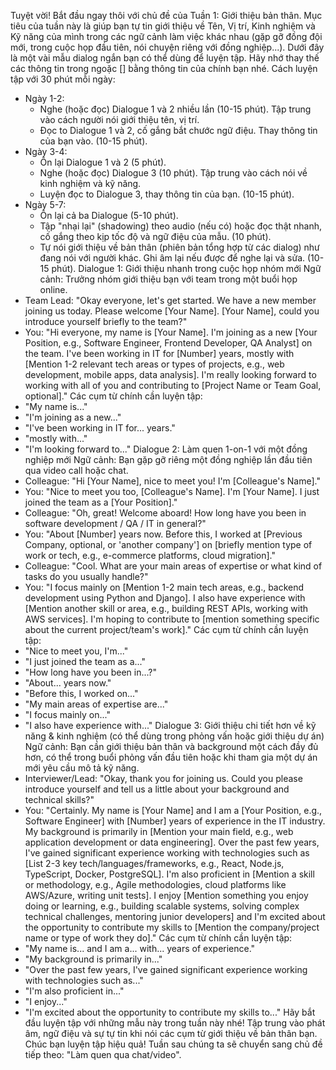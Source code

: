 Tuyệt vời! Bắt đầu ngay thôi với chủ đề của Tuần 1: Giới thiệu bản thân.
Mục tiêu của tuần này là giúp bạn tự tin giới thiệu về Tên, Vị trí, Kinh nghiệm và Kỹ năng của mình trong các ngữ cảnh làm việc khác nhau (gặp gỡ đồng đội mới, trong cuộc họp đầu tiên, nói chuyện riêng với đồng nghiệp...).
Dưới đây là một vài mẫu dialog ngắn bạn có thể dùng để luyện tập. Hãy nhớ thay thế các thông tin trong ngoặc [] bằng thông tin của chính bạn nhé.
Cách luyện tập với 30 phút mỗi ngày:
 * Ngày 1-2:
   * Nghe (hoặc đọc) Dialogue 1 và 2 nhiều lần (10-15 phút). Tập trung vào cách người nói giới thiệu tên, vị trí.
   * Đọc to Dialogue 1 và 2, cố gắng bắt chước ngữ điệu. Thay thông tin của bạn vào. (10-15 phút).
 * Ngày 3-4:
   * Ôn lại Dialogue 1 và 2 (5 phút).
   * Nghe (hoặc đọc) Dialogue 3 (10 phút). Tập trung vào cách nói về kinh nghiệm và kỹ năng.
   * Luyện đọc to Dialogue 3, thay thông tin của bạn. (10-15 phút).
 * Ngày 5-7:
   * Ôn lại cả ba Dialogue (5-10 phút).
   * Tập "nhại lại" (shadowing) theo audio (nếu có) hoặc đọc thật nhanh, cố gắng theo kịp tốc độ và ngữ điệu của mẫu. (10 phút).
   * Tự nói giới thiệu về bản thân (phiên bản tổng hợp từ các dialog) như đang nói với người khác. Ghi âm lại nếu được để nghe lại và sửa. (10-15 phút).
Dialogue 1: Giới thiệu nhanh trong cuộc họp nhóm mới
Ngữ cảnh: Trưởng nhóm giới thiệu bạn với team trong một buổi họp online.
 * Team Lead: "Okay everyone, let's get started. We have a new member joining us today. Please welcome [Your Name]. [Your Name], could you introduce yourself briefly to the team?"
 * You: "Hi everyone, my name is [Your Name]. I'm joining as a new [Your Position, e.g., Software Engineer, Frontend Developer, QA Analyst] on the team. I've been working in IT for [Number] years, mostly with [Mention 1-2 relevant tech areas or types of projects, e.g., web development, mobile apps, data analysis]. I'm really looking forward to working with all of you and contributing to [Project Name or Team Goal, optional]."
Các cụm từ chính cần luyện tập:
 * "My name is..."
 * "I'm joining as a new..."
 * "I've been working in IT for... years."
 * "mostly with..."
 * "I'm looking forward to..."
Dialogue 2: Làm quen 1-on-1 với một đồng nghiệp mới
Ngữ cảnh: Bạn gặp gỡ riêng một đồng nghiệp lần đầu tiên qua video call hoặc chat.
 * Colleague: "Hi [Your Name], nice to meet you! I'm [Colleague's Name]."
 * You: "Nice to meet you too, [Colleague's Name]. I'm [Your Name]. I just joined the team as a [Your Position]."
 * Colleague: "Oh, great! Welcome aboard! How long have you been in software development / QA / IT in general?"
 * You: "About [Number] years now. Before this, I worked at [Previous Company, optional, or 'another company'] on [briefly mention type of work or tech, e.g., e-commerce platforms, cloud migration]."
 * Colleague: "Cool. What are your main areas of expertise or what kind of tasks do you usually handle?"
 * You: "I focus mainly on [Mention 1-2 main tech areas, e.g., backend development using Python and Django]. I also have experience with [Mention another skill or area, e.g., building REST APIs, working with AWS services]. I'm hoping to contribute to [mention something specific about the current project/team's work]."
Các cụm từ chính cần luyện tập:
 * "Nice to meet you, I'm..."
 * "I just joined the team as a..."
 * "How long have you been in...?"
 * "About... years now."
 * "Before this, I worked on..."
 * "My main areas of expertise are..."
 * "I focus mainly on..."
 * "I also have experience with..."
Dialogue 3: Giới thiệu chi tiết hơn về kỹ năng & kinh nghiệm (có thể dùng trong phỏng vấn hoặc giới thiệu dự án)
Ngữ cảnh: Bạn cần giới thiệu bản thân và background một cách đầy đủ hơn, có thể trong buổi phỏng vấn đầu tiên hoặc khi tham gia một dự án mới yêu cầu mô tả kỹ năng.
 * Interviewer/Lead: "Okay, thank you for joining us. Could you please introduce yourself and tell us a little about your background and technical skills?"
 * You: "Certainly. My name is [Your Name] and I am a [Your Position, e.g., Software Engineer] with [Number] years of experience in the IT industry. My background is primarily in [Mention your main field, e.g., web application development or data engineering]. Over the past few years, I've gained significant experience working with technologies such as [List 2-3 key tech/languages/frameworks, e.g., React, Node.js, TypeScript, Docker, PostgreSQL]. I'm also proficient in [Mention a skill or methodology, e.g., Agile methodologies, cloud platforms like AWS/Azure, writing unit tests]. I enjoy [Mention something you enjoy doing or learning, e.g., building scalable systems, solving complex technical challenges, mentoring junior developers] and I'm excited about the opportunity to contribute my skills to [Mention the company/project name or type of work they do]."
Các cụm từ chính cần luyện tập:
 * "My name is... and I am a... with... years of experience."
 * "My background is primarily in..."
 * "Over the past few years, I've gained significant experience working with technologies such as..."
 * "I'm also proficient in..."
 * "I enjoy..."
 * "I'm excited about the opportunity to contribute my skills to..."
Hãy bắt đầu luyện tập với những mẫu này trong tuần này nhé! Tập trung vào phát âm, ngữ điệu và sự tự tin khi nói các cụm từ giới thiệu về bản thân bạn. Chúc bạn luyện tập hiệu quả! Tuần sau chúng ta sẽ chuyển sang chủ đề tiếp theo: "Làm quen qua chat/video".
